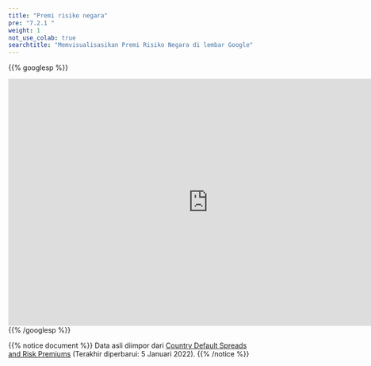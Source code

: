```yaml
---
title: "Premi risiko negara"
pre: "7.2.1 "
weight: 1
not_use_colab: true
searchtitle: "Memvisualisasikan Premi Risiko Negara di lembar Google"
---
```


{{% googlesp %}}
<iframe class="google-sp" width="806" height="498" seamless frameborder="0" scrolling="no" src="https://docs.google.com/spreadsheets/d/e/2PACX-1vT9RKqH4USXRXOZybPdnnrsmyoBF3lyfQT28AzFFryrIl1Kn_0eg2WTGdrIHIMsVpy9mqCplokUBxW5/pubchart?oid=2135214287&amp;format=interactive"></iframe>
{{% /googlesp %}}

{{% notice document %}}
Data asli diimpor dari [Country Default Spreads and Risk Premiums](https://pages.stern.nyu.edu/~adamodar/New_Home_Page/datafile/ctryprem.html)
(Terakhir diperbarui: 5 Januari 2022).
{{% /notice %}}

